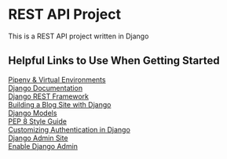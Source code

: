 # REST API Project


This is a REST API project written in Django


## Helpful Links to Use When Getting Started
[Pipenv & Virtual Environments](https://python-guide.readthedocs.io/en/latest/dev/virtualenvs/) <br />
[Django Documentation](https://docs.djangoproject.com/en/3.0/) <br />
[Django REST Framework](https://www.django-rest-framework.org/) <br />
[Building a Blog Site with Django](https://djangocentral.com/building-a-blog-application-with-django/) <br />
[Django Models](https://docs.djangoproject.com/en/1.11/topics/db/models/) <br />
[PEP 8 Style Guide](https://www.python.org/dev/peps/pep-0008/) <br />
[Customizing Authentication in Django](https://docs.djangoproject.com/en/1.11/topics/auth/customizing/#django.contrib.auth.models.BaseUserManager.normalize_email) <br />
[Django Admin Site](https://docs.djangoproject.com/en/1.11/ref/contrib/admin/) <br />
[Enable Django Admin](https://docs.djangoproject.com/en/2.2/ref/models/options/#verbose-name) <br />
